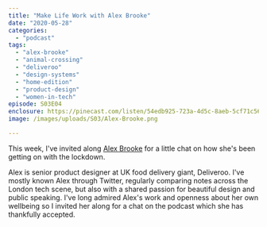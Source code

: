 ```yaml
---
title: "Make Life Work with Alex Brooke"
date: "2020-05-28"
categories: 
  - "podcast"
tags: 
  - "alex-brooke"
  - "animal-crossing"
  - "deliveroo"
  - "design-systems"
  - "home-edition"
  - "product-design"
  - "women-in-tech"
episode: S03E04
enclosure: https://pinecast.com/listen/54edb925-723a-4d5c-8aeb-5cf71c563123.m4a
image: /images/uploads/S03/Alex-Brooke.png

---
```


This week, I've invited along [Alex Brooke](https://alexy.me) for a little chat on how she's been getting on with the lockdown.

Alex is senior product designer at UK food delivery giant, Deliveroo. I've mostly known Alex through Twitter, regularly comparing notes across the London tech scene, but also with a shared passion for beautiful design and public speaking. I've long admired Alex's work and openness about her own wellbeing so I invited her along for a chat on the podcast which she has thankfully accepted.
